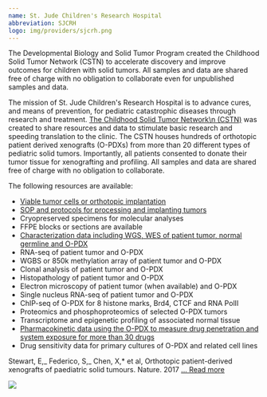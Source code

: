 ```yaml
---
name: St. Jude Children's Research Hospital
abbreviation: SJCRH
logo: img/providers/sjcrh.png
---
```


The Developmental Biology and Solid Tumor Program created the Childhood Solid Tumor Network (CSTN) to accelerate discovery and improve outcomes for children with solid tumors. All samples and data are shared free of charge with no obligation to collaborate even for unpublished samples and data.

The mission of St. Jude Children's Research Hospital is to advance cures, and means of prevention, for pediatric catastrophic diseases through research and treatment. [The Childhood Solid Tumor Network\\n (CSTN)](http://www.stjude.org/cstn) was created to share resources and data to stimulate basic research and speeding translation to the clinic. The CSTN houses hundreds of orthotopic patient derived xenografts (O-PDXs) from more than 20 different types of pediatric solid tumors. Importantly, all patients consented to donate their tumor tissue for xenografting and profiling. All samples and data are shared free of charge with no obligation to collaborate.

The following resources are available:

- [Viable tumor cells or orthotopic implantation](https://cstn.stjude.cloud)
- [SOP and protocols for processing and implanting tumors](https://cstn.stjude.cloud/resources)
- Cryopreserved specimens for molecular analyses
- FFPE blocks or sections are available
- [Characterization data including WGS, WES of patient tumor, normal germline and O-PDX](https://platform.stjude.cloud/data/cohorts?dataset_accession=SJC-DS-1008)
- RNA-seq of patient tumor and O-PDX
- WGBS or 850k methylation array of patient tumor and O-PDX
- Clonal analysis of patient tumor and O-PDX
- Histopathology of patient tumor and O-PDX
- Electron microscopy of patient tumor (when available) and O-PDX
- Single nucleus RNA-seq of patient tumor and O-PDX
- ChIP-seq of O-PDX for 8 histone marks, Brd4, CTCF and RNA PolII
- Proteomics and phosphoproteomics of selected O-PDX tumors
- Transcriptome and epigenetic profiling of associated normal tissue
- [Pharmacokinetic data using the O-PDX to measure drug penetration and system exposure for more than 30 drugs](https://cstn.stjude.cloud/resources)
- Drug sensitivity data for primary cultures of O-PDX and related cell lines

Stewart, E,_ Federico, S,_ Chen, X,\* et al, Orthotopic patient-derived xenografts of paediatric solid tumours. Nature. 2017 [... Read more](https://pubmed.ncbi.nlm.nih.gov/28854174)

![](/img/providers/sjcrh-image.png)
